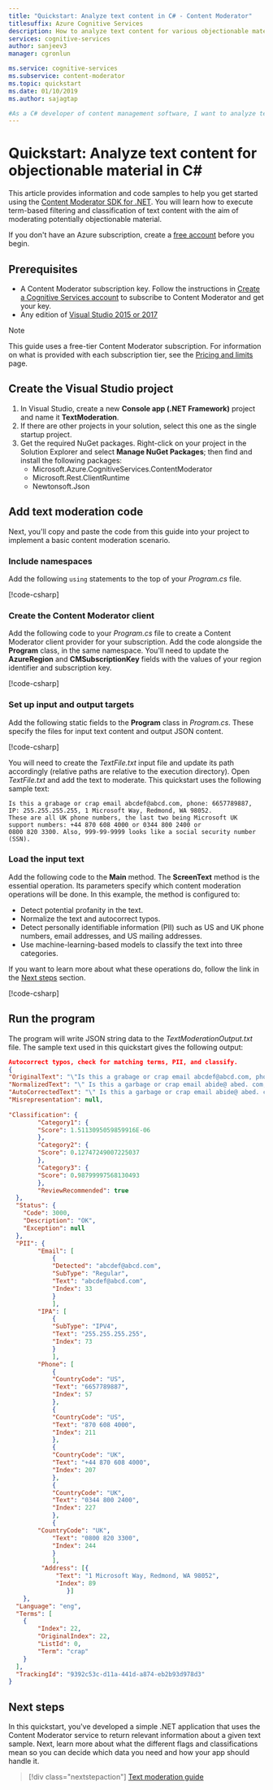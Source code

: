 ```yaml
---
title: "Quickstart: Analyze text content in C# - Content Moderator"
titlesuffix: Azure Cognitive Services
description: How to analyze text content for various objectionable material using the Content Moderator SDK for .NET
services: cognitive-services
author: sanjeev3
manager: cgronlun

ms.service: cognitive-services
ms.subservice: content-moderator
ms.topic: quickstart
ms.date: 01/10/2019
ms.author: sajagtap

#As a C# developer of content management software, I want to analyze text content for offensive or inappropriate material so that I can categorize and handle it accordingly.
---
```


# Quickstart: Analyze text content for objectionable material in C# 

This article provides information and code samples to help you get started using the [Content Moderator SDK for .NET](https://www.nuget.org/packages/Microsoft.Azure.CognitiveServices.ContentModerator/). You will learn how to execute term-based filtering and classification of text content with the aim of moderating potentially objectionable material.

If you don't have an Azure subscription, create a [free account](https://azure.microsoft.com/free/?WT.mc_id=A261C142F) before you begin. 

## Prerequisites
- A Content Moderator subscription key. Follow the instructions in [Create a Cognitive Services account](https://docs.microsoft.com/azure/cognitive-services/cognitive-services-apis-create-account) to subscribe to Content Moderator and get your key.
- Any edition of [Visual Studio 2015 or 2017](https://www.visualstudio.com/downloads/)

> [!NOTE]
> This guide uses a free-tier Content Moderator subscription. For information on what is provided with each subscription tier, see the [Pricing and limits](https://azure.microsoft.com/pricing/details/cognitive-services/content-moderator/) page.

## Create the Visual Studio project

1. In Visual Studio, create a new **Console app (.NET Framework)** project and name it **TextModeration**. 
1. If there are other projects in your solution, select this one as the single startup project.
1. Get the required NuGet packages. Right-click on your project in the Solution Explorer and select **Manage NuGet Packages**; then find and install the following packages:
    - Microsoft.Azure.CognitiveServices.ContentModerator
    - Microsoft.Rest.ClientRuntime
    - Newtonsoft.Json

## Add text moderation code

Next, you'll copy and paste the code from this guide into your project to implement a basic content moderation scenario.

### Include namespaces

Add the following `using` statements to the top of your *Program.cs* file.

[!code-csharp[](~/cognitive-services-content-moderator-samples/documentation-samples/csharp/text-moderation-quickstart-dotnet.cs?range=1-8)]

### Create the Content Moderator client

Add the following code to your *Program.cs* file to create a Content Moderator client provider for your subscription. Add the code alongside the **Program** class, in the same namespace. You'll need to update the **AzureRegion** and **CMSubscriptionKey** fields with the values of your region identifier and subscription key.

[!code-csharp[](~/cognitive-services-content-moderator-samples/documentation-samples/csharp/text-moderation-quickstart-dotnet.cs?range=54-77)]

### Set up input and output targets

Add the following static fields to the **Program** class in _Program.cs_. These specify the files for input text content and output JSON content.

[!code-csharp[](~/cognitive-services-content-moderator-samples/documentation-samples/csharp/text-moderation-quickstart-dotnet.cs?range=15-19)]

You will need to create the *TextFile.txt* input file and update its path accordingly (relative paths are relative to the execution directory). Open _TextFile.txt_ and add the text to moderate. This quickstart uses the following sample text:

```
Is this a grabage or crap email abcdef@abcd.com, phone: 6657789887, IP: 255.255.255.255, 1 Microsoft Way, Redmond, WA 98052.
These are all UK phone numbers, the last two being Microsoft UK support numbers: +44 870 608 4000 or 0344 800 2400 or 
0800 820 3300. Also, 999-99-9999 looks like a social security number (SSN).
```

### Load the input text

Add the following code to the **Main** method. The **ScreenText** method is the essential operation. Its parameters specify which content moderation operations will be done. In this example, the method is configured to:
- Detect potential profanity in the text.
- Normalize the text and autocorrect typos.
- Detect personally identifiable information (PII) such as US and UK phone numbers, email addresses, and US mailing addresses.
- Use machine-learning-based models to classify the text into three categories.

If you want to learn more about what these operations do, follow the link in the [Next steps](#next-steps) section.

[!code-csharp[](~/cognitive-services-content-moderator-samples/documentation-samples/csharp/text-moderation-quickstart-dotnet.cs?range=23-48)]

## Run the program

The program will write JSON string data to the _TextModerationOutput.txt_ file. The sample text used in this quickstart gives the following output:

```json
Autocorrect typos, check for matching terms, PII, and classify.
{
"OriginalText": "\"Is this a grabage or crap email abcdef@abcd.com, phone: 6657789887, IP: 255.255.255.255, 1 Microsoft Way, Redmond, WA 98052. These are all UK phone numbers, the last two being Microsoft UK support numbers: +44 870 608 4000 or 0344 800 2400 or 0800 820 3300. Also, 999-99-9999 looks like a social security number (SSN).\"",
"NormalizedText": "\" Is this a garbage or crap email abide@ abed. com, phone: 6657789887, IP: 255. 255. 255. 255, 1 Microsoft Way, Redmond, WA 98052. These are all UK phone numbers, the last two being Microsoft UK support numbers: +44 870 608 4000 or 0344 800 2400 or 0800 820 3300. Also, 999-99-9999 looks like a social security number ( SSN) . \"",
"AutoCorrectedText": "\" Is this a garbage or crap email abide@ abed. com, phone: 6657789887, IP: 255. 255. 255. 255, 1 Microsoft Way, Redmond, WA 98052. These are all UK phone numbers, the last two being Microsoft UK support numbers: +44 870 608 4000 or 0344 800 2400 or 0800 820 3300. Also, 999-99-9999 looks like a social security number ( SSN) . \"",
"Misrepresentation": null,
  	
"Classification": {
    	"Category1": {
      	"Score": 1.5113095059859916E-06
    	},
    	"Category2": {
      	"Score": 0.12747249007225037
    	},
    	"Category3": {
      	"Score": 0.98799997568130493
    	},
    	"ReviewRecommended": true
  },
  "Status": {
    "Code": 3000,
    "Description": "OK",
    "Exception": null
  },
  "PII": {
    	"Email": [
      		{
        	"Detected": "abcdef@abcd.com",
        	"SubType": "Regular",
        	"Text": "abcdef@abcd.com",
        	"Index": 33
      		}
    		],
    	"IPA": [
      		{
        	"SubType": "IPV4",
        	"Text": "255.255.255.255",
        	"Index": 73
      		}
    		],
    	"Phone": [
      		{
        	"CountryCode": "US",
        	"Text": "6657789887",
        	"Index": 57
      		},
      		{
        	"CountryCode": "US",
        	"Text": "870 608 4000",
        	"Index": 211
      		},
      		{
        	"CountryCode": "UK",
        	"Text": "+44 870 608 4000",
        	"Index": 207
      		},
      		{
        	"CountryCode": "UK",
        	"Text": "0344 800 2400",
        	"Index": 227
      		},
      		{
        "CountryCode": "UK",
        	"Text": "0800 820 3300",
        	"Index": 244
      		}
    		],
    	 "Address": [{
     		 "Text": "1 Microsoft Way, Redmond, WA 98052",
      		 "Index": 89
    	        }]
  	},
  "Language": "eng",
  "Terms": [
    {
      	"Index": 22,
      	"OriginalIndex": 22,
      	"ListId": 0,
      	"Term": "crap"
    }
  ],
  "TrackingId": "9392c53c-d11a-441d-a874-eb2b93d978d3"
}
```

## Next steps

In this quickstart, you've developed a simple .NET application that uses the Content Moderator service to return relevant information about a given text sample. Next, learn more about what the different flags and classifications mean so you can decide which data you need and how your app should handle it.

> [!div class="nextstepaction"]
> [Text moderation guide](text-moderation-api.md)
